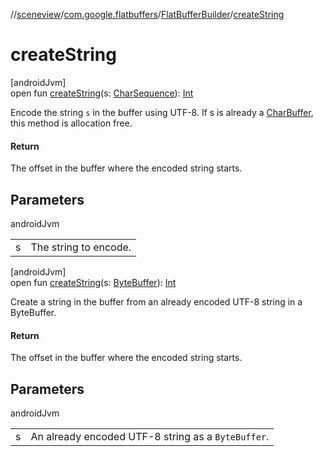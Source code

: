 //[sceneview](../../../index.md)/[com.google.flatbuffers](../index.md)/[FlatBufferBuilder](index.md)/[createString](create-string.md)

# createString

[androidJvm]\
open fun [createString](create-string.md)(s: [CharSequence](https://developer.android.com/reference/kotlin/java/lang/CharSequence.html)): [Int](https://kotlinlang.org/api/latest/jvm/stdlib/kotlin/-int/index.html)

Encode the string `s` in the buffer using UTF-8. If s is already a [CharBuffer](https://developer.android.com/reference/kotlin/java/nio/CharBuffer.html), this method is allocation free.

#### Return

The offset in the buffer where the encoded string starts.

## Parameters

androidJvm

| | |
|---|---|
| s | The string to encode. |

[androidJvm]\
open fun [createString](create-string.md)(s: [ByteBuffer](https://developer.android.com/reference/kotlin/java/nio/ByteBuffer.html)): [Int](https://kotlinlang.org/api/latest/jvm/stdlib/kotlin/-int/index.html)

Create a string in the buffer from an already encoded UTF-8 string in a ByteBuffer.

#### Return

The offset in the buffer where the encoded string starts.

## Parameters

androidJvm

| | |
|---|---|
| s | An already encoded UTF-8 string as a `ByteBuffer`. |
